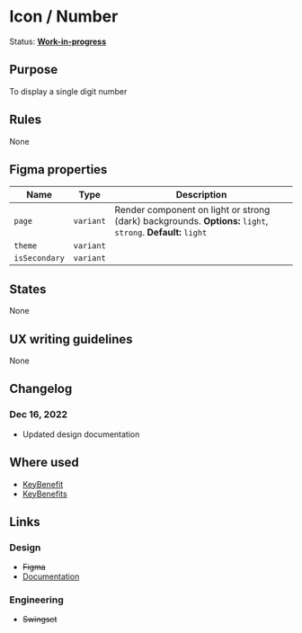 # Icon / Number

Status: **[Work-in-progress](/guides/can-i-use#work-in-progress)**

## Purpose

To display a single digit number

## Rules

None

## Figma properties

| Name          | Type      | Description                                                                                                  |
| ------------- | --------- | ------------------------------------------------------------------------------------------------------------ |
| `page`        | `variant` | Render component on light or strong (dark) backgrounds. **Options:** `light`, `strong`. **Default:** `light` |
| `theme`       | `variant` |                                                                                                              |
| `isSecondary` | `variant` |                                                                                                              |

## States

None

## UX writing guidelines

None

## Changelog

### Dec 16, 2022

- Updated design documentation

## Where used

- [KeyBenefit](/components/key-benefit)
- [KeyBenefits](/components/key-benefits)

## Links

### Design

- ~~Figma~~
- [Documentation](/components/icon/number)

### Engineering

- ~~Swingset~~
